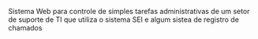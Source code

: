 Sistema Web para controle de simples tarefas administrativas de um setor de suporte de TI que utiliza o sistema SEI e algum sistea de registro de chamados
